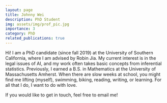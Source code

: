 ```yaml
---
layout: page
title: Johnny Wei
description: PhD Student
img: assets/img/prof_pic.jpg
importance: 3
category: PhD
related_publications: true
---
```


Hi! I am a PhD candidate (since fall 2019) at the University of Southern California, where I am advised by Robin Jia. My current interest is in the legal issues of AI, and my work often takes basic concepts from inferential statistics. Previously, I earned a B.S. in Mathematics at the University of Massachusetts Amherst. When there are slow weeks at school, you might find me lifting (myself), swimming, biking, reading, writing, or learning. For all that I do, I want to do with love.

If you would like to get in touch, feel free to email me!
